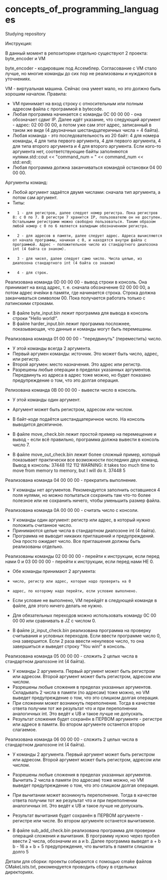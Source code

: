 # concepts_of_programming_languages
Studying repository

Инструкция:

В данный момент в репозитории отдельно существуют 2 проекта: byte_encoder и VM

byte_encoder - кодировшик под Ассемблер. Согласование с VM стало лучше, но многие команды до сих пор не реализованы и нуждаются в уточнениях.

VM - виртуальная машина. Сейчас она умеет мало, но это должно быть хорошим началом.
Правила: 
- VM принимает на вход строку с относительным или полным адресом файла с программой в bytecode.
- Любая программа начинается с команды 0C 00 00 00 - она обозначает сдвиг IP. Далее идёт указание, что следующий аргумент - адрес: 02 00 00 00, а потом уже сам этот адрес, записанный в таком же виде (4 двузначных шестандцатеричных числа = 4 байта).
- Любая команда - это последовательность из 20 байт: 4 для номера команды, 4 для типа первого аргумента, 4 для первого аргумента, 4 для типа второго аргумента и 4 для второго аргумента. Если кого-то аргумента нет, соответствующие байты заполняются нулями.std::cout << "command_num = " << command_num << std::endl;
- Любая программа должна заканчиваться командой остановки 04 00 00 00.

Аргументы команд:
- Любой аргумент задаётся двумя числами: сначала тип аргумента, а потом сам аргумент.
- Типы: 
-       1 - для регистров, далее следует номер регистра. Пока регистров 8: с 0 по 7. В регистре 7 хранится IP, пользователю он не доступен. Остальными регистрами можно свободно пользоваться. Таким образом любой номер с 0 по 6 является валидным обозначением регистра.
-       2 - для адресов в памяти, далее следует адрес. Адреса вычисляются от начала программы, начиная с 0, и находятся внутри файла с программой. Адрес - положительное число из стандартного диапозона int (4 байта со знаком).
-       3 - для чисел, далее следует само число. Числа целые, из диапозона стандартного int (4 байта со знаком)
-       4 - для строк.

Реализована команда 0D 00 00 00 - вывод строки в консоль. Она принимает на вход адрес, т. е. сначала обозначение 02 00 00 00, а потом адрес ячейки в памяти, где начинается строка. Строка должна заканчиваться символом 00. Пока получается работать только с латинскими строками.
- В файле byte_input.bin лежит программа для вывода в консоль строки "Hello world!".
- В файле harder_input.bin лежит программа посложнее, показывающая, что данные и команды могут быть перемешаны. 

Реализована команда 01 00 00 00 - "передвинуть" (переместить) число. 
- У этой команды всегда 2 аргумента.
- Первый аргумен команды: источник. Это может быть число, адрес, или регистр.
- Второй аргумен: место назначения. Это адрес или регистр.
- Разрешены любые операции в пределах указанных аргументов. Передвинуть из адреса в адрес тоже можно, но будет показано предупреждение о том, что это долгая операция.

Релизована команда 0B 00 00 00 - вывести число в консоль.
- У этой команды один аргумент.
- Аргумент может быть регистром, адресом или числом.
- В байт-коде подаётся шестандцатеричное число. На консоль выводится десятичное.

- В файле move_check.bin лежит простой пример на перемещение и вывод - если всё правильно, программа должна вывести в консоль число 7.
- В файле move_out_check.bin лежит более сложный пример, который показывает практически все возможности последних двух команд.
Вывод в консоль:
  37448
  112
  112
  WARNING: it takes too much time to move from memory to memory, but I will do it.
  37448
  5

Реализована команда 04 00 00 00 - прекратить выполнение.
- У команды нет аргументов. Рекомендуется заполнить оставшиеся 4 поля нулями, но можно попытаться сохранить там что-то более полезное или не сохранить ничего, чтобы уменьшить размер файла.

Реализована команда 0A 00 00 00 - считать число с консоли.
- У команды один аргумент: регистр или адрес, в который нужно положить считанное число.
- Принимаются целые числа в стандартном диапозоне int (4 байта).
- Программа не выводит никаких приглашений и предупреждений. Она просто ожидает число. Все приглашения должны быть реализованы отдельно.

Реализованы команды 02 00 00 00 - перейти к инструкции, если перед нами 0 и 03 00 00 00 - перейти к инструкции, если перед нами НЕ 0.
- Обе команды принимают 2 аргумента: 
-     число, регистр или адрес, которые надо проверить на 0
-     адрес, по которому надо перейти, если условие выполнено.
- Если условие не выполнено, VM перейдёт в следующей команде в файле, для этого ничего делать не нужно.
- Для обязательных переходов можно использовать команду 0C 00 00 00 или сравнивать в JZ с числом 0.

- В файле jz_input_check.bin реализована программа на проверку считывания и условных переходов. Если ввести программе число 0, она завершится. Если 2 раза ввести ненулевое число, то она завершиться и выведет строку "You win!" в консоль. 

Реализована команда 05 00 00 00 - сложить 2 целых числа в стандартном диапозоне int (4 байта).
- У команды 2 аргумента. Первый аргумент может быть регистром или адресом. Второй аргумент может быть регистром, адресом или числом.
- Разрешены любые сложения в пределах указанных аргументов. Складывать 2 числа в памяти (по адресам) тоже можно, но VM выведет предупреждение о том, что это слишком долгая операция.
- При сложении может возникнуть переполнение. Тогда в качестве ответа получим тот же результат что и при переполнении аналогичных int. Это ведёт к UB и такое лучше не допускать.
- Результат сложения будет сохранён в ПЕРВОМ аргументе - регистре или адресе в памяти. Во втором аргументе останется второе слагаемое.

Реализована команда 06 00 00 00 - сложить 2 целых числа в стандартном диапозоне int (4 байта).
- У команды 2 аргумента. Первый аргумент может быть регистром или адресом. Второй аргумент может быть регистром, адресом или числом.
- Разрешены любые сложения в пределах указанных аргументов. Вычитать 2 числа в памяти (по адресам) тоже можно, но VM выведет предупреждение о том, что это слишком долгая операция.
- При вычитании может возникнуть переполнение. Тогда в качестве ответа получим тот же результат что и при переполнении аналогичных int. Это ведёт к UB и такое лучше не допускать.
- Результат вычитания будет сохранён в ПЕРВОМ аргументе - регистре или числе. Во втором аргументе останется вычитаемое.

- В файле sub_add_check.bin реализована программа для проверки операций сложения и вычитания.
В программу нужно через пробел ввести 2 числа, обозначим их a и b. Далее программа выведет 
a + b
b - 16
a + b + 5
предупреждение, что вычитать в памяти слишком долго
5

Детали для сборки: проекты собираются с помощью cmake файлов CMakeLists.txt, рекомендуется проводить сбрку в отдельных директориях.
